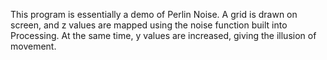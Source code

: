 This program is essentially a demo of Perlin Noise. A grid is drawn on screen, and z values are mapped
                        using the noise function built into Processing. At the same time, y values are increased, giving the
                        illusion of movement.